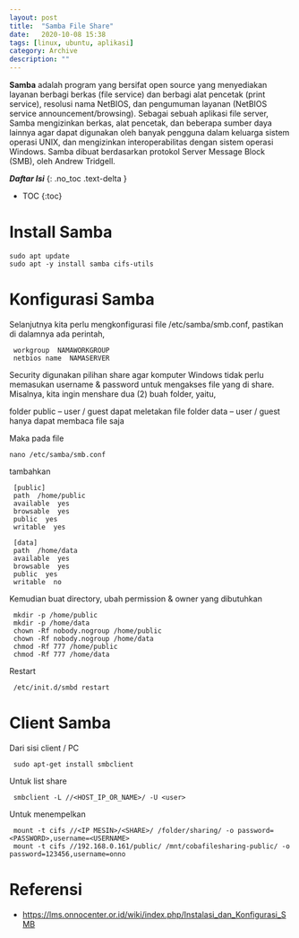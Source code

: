 ```yaml
---
layout: post
title:  "Samba File Share"
date:   2020-10-08 15:38
tags: [linux, ubuntu, aplikasi]
category: Archive
description: ""
---
```




**Samba** adalah program yang bersifat open source yang menyediakan layanan berbagi berkas (file service) dan berbagi alat pencetak (print service), resolusi nama NetBIOS, dan pengumuman layanan (NetBIOS service announcement/browsing). Sebagai sebuah aplikasi file server, Samba mengizinkan berkas, alat pencetak, dan beberapa sumber daya lainnya agar dapat digunakan oleh banyak pengguna dalam keluarga sistem operasi UNIX, dan mengizinkan interoperabilitas dengan sistem operasi Windows. Samba dibuat berdasarkan protokol Server Message Block (SMB), oleh Andrew Tridgell. 

***Daftar Isi***
{: .no_toc .text-delta }

- TOC
{:toc}

# Install Samba
```payton
sudo apt update
sudo apt -y install samba cifs-utils
```
# Konfigurasi Samba
Selanjutnya kita perlu mengkonfigurasi file /etc/samba/smb.conf, pastikan di dalamnya ada perintah,
```
 workgroup  NAMAWORKGROUP
 netbios name  NAMASERVER
```
Security digunakan pilihan share agar komputer Windows tidak perlu memasukan username & password untuk mengakses file yang di share.
Misalnya, kita ingin menshare dua (2) buah folder, yaitu,

folder public – user / guest dapat meletakan file
folder data – user / guest hanya dapat membaca file saja

Maka pada file
```
nano /etc/samba/smb.conf
```
tambahkan
```
 [public]
 path  /home/public
 available  yes
 browsable  yes
 public  yes
 writable  yes

 [data]
 path  /home/data
 available  yes
 browsable  yes
 public  yes
 writable  no
```
Kemudian buat directory, ubah permission & owner yang dibutuhkan
```
 mkdir -p /home/public
 mkdir -p /home/data
 chown -Rf nobody.nogroup /home/public
 chown -Rf nobody.nogroup /home/data
 chmod -Rf 777 /home/public
 chmod -Rf 777 /home/data
```
Restart
```
 /etc/init.d/smbd restart
```
# Client Samba

Dari sisi client / PC
```
 sudo apt-get install smbclient
```
Untuk list share
```
 smbclient -L //<HOST_IP_OR_NAME>/ -U <user>
```
Untuk menempelkan
```
 mount -t cifs //<IP MESIN>/<SHARE>/ /folder/sharing/ -o password=<PASSWORD>,username=<USERNAME>
 mount -t cifs //192.168.0.161/public/ /mnt/cobafilesharing-public/ -o password=123456,username=onno
```
# Referensi
* <https://lms.onnocenter.or.id/wiki/index.php/Instalasi_dan_Konfigurasi_SMB>
